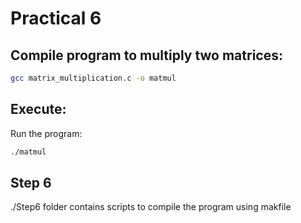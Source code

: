 # Practical 6

## Compile program to multiply two matrices: 
```bash
gcc matrix_multiplication.c -o matmul
```


## Execute:
Run the program:
```bash
./matmul
```

## Step 6
./Step6 folder contains scripts to compile the program using makfile